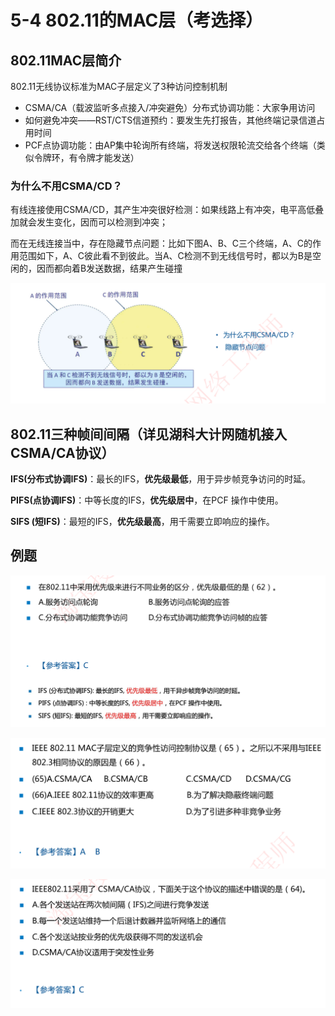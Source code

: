 # 5-4 802.11的MAC层（考选择）

## 802.11MAC层简介

802.11无线协议标准为MAC子层定义了3种访问控制机制

- CSMA/CA（载波监听多点接入/冲突避免）分布式协调功能：大家争用访问
- 如何避免冲突——RST/CTS信道预约：要发生先打报告，其他终端记录信道占用时间
- PCF点协调功能：由AP集中轮询所有终端，将发送权限轮流交给各个终端（类似令牌环，有令牌才能发送）

### 为什么不用CSMA/CD？

有线连接使用CSMA/CD，其产生冲突很好检测：如果线路上有冲突，电平高低叠加就会发生变化，因而可以检测到冲突；

而在无线连接当中，存在隐藏节点问题：比如下图A、B、C三个终端，A、C的作用范围如下，A、C彼此看不到彼此。当A、C检测不到无线信号时，都以为B是空闲的，因而都向着B发送数据，结果产生碰撞

![image-20230925231541884](./assets/image-20230925231541884.png)

## 802.11三种帧间间隔（详见湖科大计网随机接入CSMA/CA协议）

**IFS(分布式协调IFS)**：最长的IFS，**优先级最低**，用于异步帧竞争访问的时延。

**PIFS(点协调IFS)**：中等长度的IFS，**优先级居中**，在PCF 操作中使用。

**SIFS (短IFS)**：最短的IFS，**优先级最高**，用千需要立即响应的操作。

## 例题

![image-20230925232423246](./assets/image-20230925232423246.png)

![image-20230925232506779](./assets/image-20230925232506779.png)

![image-20230925232522605](./assets/image-20230925232522605.png)